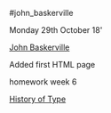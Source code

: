 #john_baskerville

Monday 29th October 18'

[John Baskerville](https://jasminwiniarski.github.io/john_baskerville/john_baskerville1.html)

Added first HTML page

homework week 6

[History of Type](https://jasminwiniarski.github.io/john_baskerville/History_of_Type.html)


